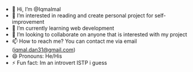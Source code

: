 - 👋 Hi, I’m @Iqmalmal
- 👀 I’m interested in reading and create personal project for self-improvement
- 🌱 I’m currently learning web development
- 💞️ I’m looking to collaborate on anyone that is interested with my project
- 📫 How to reach me? You can contact me via email (iqmal.dan31@gmail.com)
- 😄 Pronouns: He/His
- ⚡ Fun fact: Im an introvert ISTP i guess

<!---
Iqmalmal/Iqmalmal is a ✨ special ✨ repository because its `README.md` (this file) appears on your GitHub profile.
You can click the Preview link to take a look at your changes.
--->
